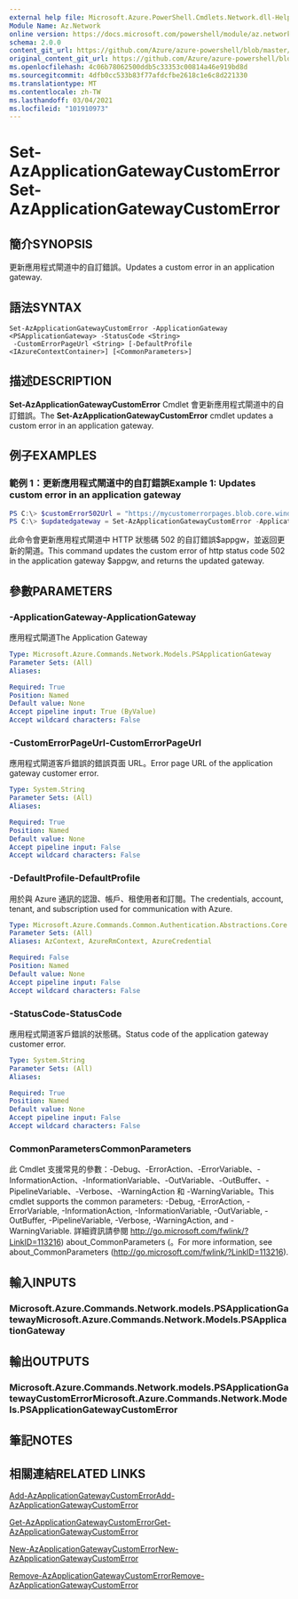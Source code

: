 ```yaml
---
external help file: Microsoft.Azure.PowerShell.Cmdlets.Network.dll-Help.xml
Module Name: Az.Network
online version: https://docs.microsoft.com/powershell/module/az.network/set-azapplicationgatewaycustomerror
schema: 2.0.0
content_git_url: https://github.com/Azure/azure-powershell/blob/master/src/Network/Network/help/Set-AzApplicationGatewayCustomError.md
original_content_git_url: https://github.com/Azure/azure-powershell/blob/master/src/Network/Network/help/Set-AzApplicationGatewayCustomError.md
ms.openlocfilehash: 4c06b78062500ddb5c33353c00814a46e919bd8d
ms.sourcegitcommit: 4dfb0cc533b83f77afdcfbe2618c1e6c8d221330
ms.translationtype: MT
ms.contentlocale: zh-TW
ms.lasthandoff: 03/04/2021
ms.locfileid: "101910973"
---
```

# <span data-ttu-id="bf0f9-101">Set-AzApplicationGatewayCustomError</span><span class="sxs-lookup"><span data-stu-id="bf0f9-101">Set-AzApplicationGatewayCustomError</span></span>

## <span data-ttu-id="bf0f9-102">簡介</span><span class="sxs-lookup"><span data-stu-id="bf0f9-102">SYNOPSIS</span></span>
<span data-ttu-id="bf0f9-103">更新應用程式閘道中的自訂錯誤。</span><span class="sxs-lookup"><span data-stu-id="bf0f9-103">Updates a custom error in an application gateway.</span></span>

## <span data-ttu-id="bf0f9-104">語法</span><span class="sxs-lookup"><span data-stu-id="bf0f9-104">SYNTAX</span></span>

```
Set-AzApplicationGatewayCustomError -ApplicationGateway <PSApplicationGateway> -StatusCode <String>
 -CustomErrorPageUrl <String> [-DefaultProfile <IAzureContextContainer>] [<CommonParameters>]
```

## <span data-ttu-id="bf0f9-105">描述</span><span class="sxs-lookup"><span data-stu-id="bf0f9-105">DESCRIPTION</span></span>
<span data-ttu-id="bf0f9-106">**Set-AzApplicationGatewayCustomError** Cmdlet 會更新應用程式閘道中的自訂錯誤。</span><span class="sxs-lookup"><span data-stu-id="bf0f9-106">The **Set-AzApplicationGatewayCustomError** cmdlet updates a custom error in an application gateway.</span></span>

## <span data-ttu-id="bf0f9-107">例子</span><span class="sxs-lookup"><span data-stu-id="bf0f9-107">EXAMPLES</span></span>

### <span data-ttu-id="bf0f9-108">範例 1：更新應用程式閘道中的自訂錯誤</span><span class="sxs-lookup"><span data-stu-id="bf0f9-108">Example 1: Updates custom error in an application gateway</span></span>
```powershell
PS C:\> $customError502Url = "https://mycustomerrorpages.blob.core.windows.net/errorpages/502.htm"
PS C:\> $updatedgateway = Set-AzApplicationGatewayCustomError -ApplicationGateway $appgw -StatusCode HttpStatus502 -CustomErrorPageUrl $customError502Url
```

<span data-ttu-id="bf0f9-109">此命令會更新應用程式閘道中 HTTP 狀態碼 502 的自訂錯誤$appgw，並返回更新的閘道。</span><span class="sxs-lookup"><span data-stu-id="bf0f9-109">This command updates the custom error of http status code 502 in the application gateway $appgw, and returns the updated gateway.</span></span>

## <span data-ttu-id="bf0f9-110">參數</span><span class="sxs-lookup"><span data-stu-id="bf0f9-110">PARAMETERS</span></span>

### <span data-ttu-id="bf0f9-111">-ApplicationGateway</span><span class="sxs-lookup"><span data-stu-id="bf0f9-111">-ApplicationGateway</span></span>
<span data-ttu-id="bf0f9-112">應用程式閘道</span><span class="sxs-lookup"><span data-stu-id="bf0f9-112">The Application Gateway</span></span>

```yaml
Type: Microsoft.Azure.Commands.Network.Models.PSApplicationGateway
Parameter Sets: (All)
Aliases:

Required: True
Position: Named
Default value: None
Accept pipeline input: True (ByValue)
Accept wildcard characters: False
```

### <span data-ttu-id="bf0f9-113">-CustomErrorPageUrl</span><span class="sxs-lookup"><span data-stu-id="bf0f9-113">-CustomErrorPageUrl</span></span>
<span data-ttu-id="bf0f9-114">應用程式閘道客戶錯誤的錯誤頁面 URL。</span><span class="sxs-lookup"><span data-stu-id="bf0f9-114">Error page URL of the application gateway customer error.</span></span>

```yaml
Type: System.String
Parameter Sets: (All)
Aliases:

Required: True
Position: Named
Default value: None
Accept pipeline input: False
Accept wildcard characters: False
```

### <span data-ttu-id="bf0f9-115">-DefaultProfile</span><span class="sxs-lookup"><span data-stu-id="bf0f9-115">-DefaultProfile</span></span>
<span data-ttu-id="bf0f9-116">用於與 Azure 通訊的認證、帳戶、租使用者和訂閱。</span><span class="sxs-lookup"><span data-stu-id="bf0f9-116">The credentials, account, tenant, and subscription used for communication with Azure.</span></span>

```yaml
Type: Microsoft.Azure.Commands.Common.Authentication.Abstractions.Core.IAzureContextContainer
Parameter Sets: (All)
Aliases: AzContext, AzureRmContext, AzureCredential

Required: False
Position: Named
Default value: None
Accept pipeline input: False
Accept wildcard characters: False
```

### <span data-ttu-id="bf0f9-117">-StatusCode</span><span class="sxs-lookup"><span data-stu-id="bf0f9-117">-StatusCode</span></span>
<span data-ttu-id="bf0f9-118">應用程式閘道客戶錯誤的狀態碼。</span><span class="sxs-lookup"><span data-stu-id="bf0f9-118">Status code of the application gateway customer error.</span></span>

```yaml
Type: System.String
Parameter Sets: (All)
Aliases:

Required: True
Position: Named
Default value: None
Accept pipeline input: False
Accept wildcard characters: False
```

### <span data-ttu-id="bf0f9-119">CommonParameters</span><span class="sxs-lookup"><span data-stu-id="bf0f9-119">CommonParameters</span></span>
<span data-ttu-id="bf0f9-120">此 Cmdlet 支援常見的參數：-Debug、-ErrorAction、-ErrorVariable、-InformationAction、-InformationVariable、-OutVariable、-OutBuffer、-PipelineVariable、-Verbose、-WarningAction 和 -WarningVariable。</span><span class="sxs-lookup"><span data-stu-id="bf0f9-120">This cmdlet supports the common parameters: -Debug, -ErrorAction, -ErrorVariable, -InformationAction, -InformationVariable, -OutVariable, -OutBuffer, -PipelineVariable, -Verbose, -WarningAction, and -WarningVariable.</span></span> <span data-ttu-id="bf0f9-121">詳細資訊請參閱 http://go.microsoft.com/fwlink/?LinkID=113216) about_CommonParameters (。</span><span class="sxs-lookup"><span data-stu-id="bf0f9-121">For more information, see about_CommonParameters (http://go.microsoft.com/fwlink/?LinkID=113216).</span></span>

## <span data-ttu-id="bf0f9-122">輸入</span><span class="sxs-lookup"><span data-stu-id="bf0f9-122">INPUTS</span></span>

### <span data-ttu-id="bf0f9-123">Microsoft.Azure.Commands.Network.models.PSApplicationGateway</span><span class="sxs-lookup"><span data-stu-id="bf0f9-123">Microsoft.Azure.Commands.Network.Models.PSApplicationGateway</span></span>

## <span data-ttu-id="bf0f9-124">輸出</span><span class="sxs-lookup"><span data-stu-id="bf0f9-124">OUTPUTS</span></span>

### <span data-ttu-id="bf0f9-125">Microsoft.Azure.Commands.Network.models.PSApplicationGatewayCustomError</span><span class="sxs-lookup"><span data-stu-id="bf0f9-125">Microsoft.Azure.Commands.Network.Models.PSApplicationGatewayCustomError</span></span>

## <span data-ttu-id="bf0f9-126">筆記</span><span class="sxs-lookup"><span data-stu-id="bf0f9-126">NOTES</span></span>

## <span data-ttu-id="bf0f9-127">相關連結</span><span class="sxs-lookup"><span data-stu-id="bf0f9-127">RELATED LINKS</span></span>

[<span data-ttu-id="bf0f9-128">Add-AzApplicationGatewayCustomError</span><span class="sxs-lookup"><span data-stu-id="bf0f9-128">Add-AzApplicationGatewayCustomError</span></span>](./Add-AzApplicationGatewayCustomError.md)

[<span data-ttu-id="bf0f9-129">Get-AzApplicationGatewayCustomError</span><span class="sxs-lookup"><span data-stu-id="bf0f9-129">Get-AzApplicationGatewayCustomError</span></span>](./Get-AzApplicationGatewayCustomError.md)

[<span data-ttu-id="bf0f9-130">New-AzApplicationGatewayCustomError</span><span class="sxs-lookup"><span data-stu-id="bf0f9-130">New-AzApplicationGatewayCustomError</span></span>](./New-AzApplicationGatewayCustomError.md)

[<span data-ttu-id="bf0f9-131">Remove-AzApplicationGatewayCustomError</span><span class="sxs-lookup"><span data-stu-id="bf0f9-131">Remove-AzApplicationGatewayCustomError</span></span>](./Remove-AzApplicationGatewayCustomError.md)
